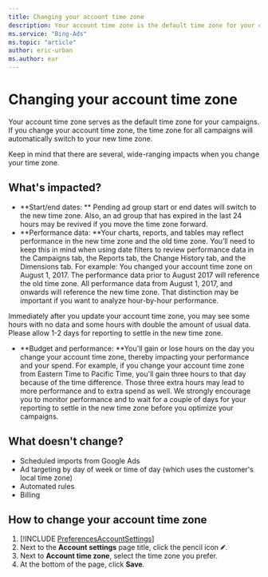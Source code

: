 ```yaml
---
title: Changing your account time zone
description: Your account time zone is the default time zone for your campaigns. It also influences several data points within your account and your campaign performance.
ms.service: "Bing-Ads"
ms.topic: "article"
author: eric-urban
ms.author: eur
---
```


# Changing your account time zone

Your account time zone serves as the default time zone for your campaigns. If you change your account time zone, the time zone for all campaigns will automatically switch to your new time zone.

Keep in mind that there are several, wide-ranging impacts when you change your time zone.

## What's impacted?

- **Start/end dates: ** Pending ad group start or end dates will switch to the new time zone. Also, an ad group that has expired in the last 24 hours may be revived if you move the time zone forward.
- **Performance data: **Your charts, reports, and tables may reflect performance in the new time zone and the old time zone. You’ll need to keep this in mind when using date filters to review performance data in the Campaigns tab, the Reports tab, the Change History tab, and the Dimensions tab.
For example: You changed your account time zone on August 1, 2017. The performance data prior to August 2017 will reference the old time zone. All performance data from August 1, 2017, and onwards will reference the new time zone. That distinction may be important if you want to analyze hour-by-hour performance.

Immediately after you update your account time zone, you may see some hours with no data and some hours with double the amount of usual data. Please allow 1-2 days for reporting to settle in the new time zone.

- **Budget and performance: **You'll gain or lose hours on the day you change your account time zone, thereby impacting your performance and your spend.
For example, if you change your account time zone from Eastern Time to Pacific Time, you'll gain three hours to that day because of the time difference. Those three extra hours may lead to more performance and to extra spend as well. We strongly encourage you to monitor performance and to wait for a couple of days for your reporting to settle in the new time zone before you optimize your campaigns.

## What doesn't change?

- Scheduled imports from Google Ads
- Ad targeting by day of week or time of day (which uses the customer's local time zone)
- Automated rules
- Billing

## How to change your account time zone
1. [!INCLUDE [PreferencesAccountSettings](./includes/PreferencesAccountSettings.md)]
1. Next to the **Account settings** page title, click the pencil icon ![edit icon](../images/BA_icon_edit.png).
1. Next to **Account time zone**, select the time zone you prefer.
1. At the bottom of the page, click **Save**.


